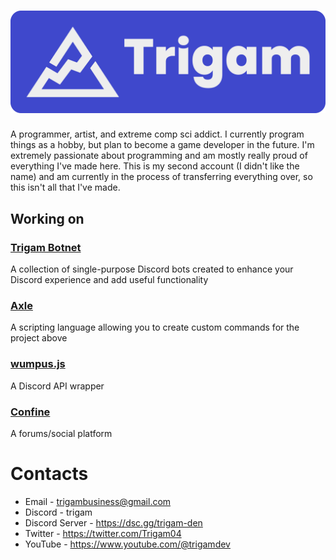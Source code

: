 # ![logo_panel]
A programmer, artist, and extreme comp sci addict. I currently program things as a hobby, but plan to become a game developer in the future. I'm extremely passionate about programming and am mostly really proud of everything I've made here.
This is my second account (I didn't like the name) and am currently in the process of transferring everything over, so this isn't all that I've made.

## Working on
### [Trigam Botnet](https://github.com/TrigamDev/Trigam-Botnet)
A collection of single-purpose Discord bots created to enhance your Discord experience and add useful functionality
### [Axle](https://github.com/TrigamDev/Axle)
A scripting language allowing you to create custom commands for the project above
### [wumpus.js](https://github.com/TrigamDev/wumpus.js)
A Discord API wrapper
### [Confine](https://github.com/TrigamDev/Confine)
A forums/social platform

# Contacts
* Email - trigambusiness@gmail.com  
* Discord - trigam
* Discord Server - https://dsc.gg/trigam-den 
* Twitter - https://twitter.com/Trigam04  
* YouTube - https://www.youtube.com/@trigamdev

[logo_panel]: https://github.com/TrigamDev/TrigamDev/blob/main/assets/logo_panel.png
